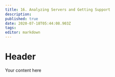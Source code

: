 ```yaml
---
title: 16. Analyzing Servers and Getting Support
description: 
published: true
date: 2020-07-18T05:44:08.903Z
tags: 
editor: markdown
---
```


# Header
Your content here